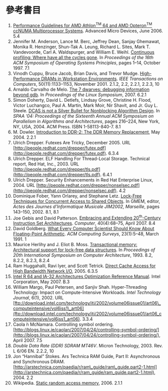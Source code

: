# 參考書目

1. [Performance Guidelines for AMD Athlon<sup>TM</sup> 64 and AMD Opteron<sup>TM</sup> ccNUMA Multiprocessor Systems](https://www.amd.com/system/files/TechDocs/40555.pdf). Advanced Micro Devices, June 2006. 5.4
2. Jennifer M. Anderson, Lance M. Berc, Jeffrey Dean, Sanjay Ghemawat, Monika R. Henzinger, Shun-Tak A. Leung, Richard L. Sites, Mark T. Vandevoorde, Carl A. Waldspurger, and William E. Weihl. [Continuous profiling: Where have all the cycles gone](https://dl.acm.org/doi/10.1145/265924.265925). In *Proceedings of the 16th ACM Symposium of Operating Systems Principles*, pages 1–14, October 1997. 7.1
3. Vinodh Cuppu, Bruce Jacob, Brian Davis, and Trevor Mudge. [High-Performance DRAMs in Workstation Environments](https://dl.acm.org/doi/10.1109/12.966491). *IEEE Transactions on Computers*, 50(11):1133–1153, November 2001. 2.1.2, 2.2, 2.2.1, 2.2.3, 10
4. Arnaldo Carvalho de Melo. [The 7 dwarves: debugging information beyond gdb](https://landley.net/kdocs/ols/2007/ols2007v2-pages-35-44.pdf). In *Proceedings of the Linux Symposium*, 2007. 6.2.1
5. Simon Doherty, David L. Detlefs, Lindsay Grove, Christine H. Flood, Victor Luchangco, Paul A. Martin, Mark Moir, Nir Shavit, and Jr. Guy L. Steele. [DCAS is not a Silver Bullet for Nonblocking Algorithm Design](https://dl.acm.org/doi/10.1145/1007912.1007945). In *SPAA ’04: Proceedings of the Sixteenth Annual ACM Symposium on Parallelism in Algorithms and Architectures*, pages 216–224, New York, NY, USA, 2004. ACM Press. ISBN 1-58113-840-7. 8.1
6. M. Dowler. [Introduction to DDR-2: The DDR Memory Replacement](http://www.pcstats.com/articleview.cfm?articleID=1573), May 2004. 2.2.1
7. Ulrich Drepper. Futexes Are Tricky, December 2005. URL [http://people.redhat.com/drepper/futex.pdf](http://people.redhat.com/drepper/futex.pdf). 6.3.4
8. Ulrich Drepper. ELF Handling For Thread-Local Storage. Technical report, Red Hat, Inc., 2003. URL [http://people.redhat.com/drepper/tls.pdf](http://people.redhat.com/drepper/tls.pdf). 6.4.1
9. Ulrich Drepper. Security Enhancements in Red Hat Enterprise Linux, 2004. URL [http://people.redhat.com/drepper/nonselsec.pdf](http://people.redhat.com/drepper/nonselsec.pdf). 4.2
10. Dominique Fober, Yann Orlarey, and Stephane Letz. [Lock-Free Techniques for Concurrent Access to Shared Objects](https://hal.archives-ouvertes.fr/hal-02158796). In GMEM, editor, *Actes des Journes d’Informatique Musicale JIM2002, Marseille*, pages 143–150, 2002. 8.1, 8.1
11. Joe Gebis and David Patterson. [Embracing and Extending 20<sup>th</sup>-Century Instruction Set Architectures](https://dl.acm.org/doi/10.1109/MC.2007.124). *Computer*, 40(4):68–75, April 2007. 8.4
12. David Goldberg. [What Every Computer Scientist Should Know About Floating-Point Arithmetic](https://docs.oracle.com/cd/E19957-01/806-3568/ncg_goldberg.html). *ACM Computing Surveys*, 23(1):5–48, March 1991. 1
13. Maurice Herlihy and J. Eliot B. Moss. [Transactional memory: Architectural support for lock-free data structures](https://dl.acm.org/doi/10.1145/173682.165164). In *Proceedings of 20th International Symposium on Computer Architecture*, 1993. 8.2, 8.2.2, 8.2.3, 8.2.4
14. Ram Huggahalli, Ravi Iyer, and Scott Tetrick. [Direct Cache Access for High Bandwidth Network I/O](https://web.stanford.edu/group/comparch/papers/huggahalli05.pdf), 2005. 6.3.5
15. [Intel R 64 and IA-32 Architectures Optimization Reference Manual](https://software.intel.com/content/www/us/en/develop/download/intel-64-and-ia-32-architectures-optimization-reference-manual.html). Intel Corporation, May 2007. B.3
16. William Margo, Paul Petersen, and Sanjiv Shah. Hyper-Threading Technology: Impact on Compute-Intensive Workloads. *Intel Technology Journal*, 6(1), 2002. URL [ftp://download.intel.com/technology/itj/2002/volume06issue01/art06\_computeintensive/vol6iss1\_art06](ftp://download.intel.com/technology/itj/2002/volume06issue01/art06_computeintensive/vol6iss1_art06). 3.3.4
17. Caola ́n McNamara. Controlling symbol ordering. [http://blogs.linux.ie/caolan/2007/04/24/controlling-symbol-ordering/](http://blogs.linux.ie/caolan/2007/04/24/controlling-symbol-ordering/), April 2007. 7.5
18. *Double Data Rate (DDR) SDRAM MT46V*. Micron Technology, 2003. Rev. L 6/06 EN. 2.2.2, 10
19. Jon “Hannibal” Stokes. Ars Technica RAM Guide, Part II: Asynchronous and Synchronous DRAM. [http://arstechnica.com/paedia/r/ram\_guide/ram\_guide.part2-1.html](http://arstechnica.com/paedia/r/ram_guide/ram_guide.part2-1.html), 2004. 2.2
20. Wikipedia. [Static random access memory](https://en.wikipedia.org/wiki/Static_random-access_memory), 2006. 2.1.1

